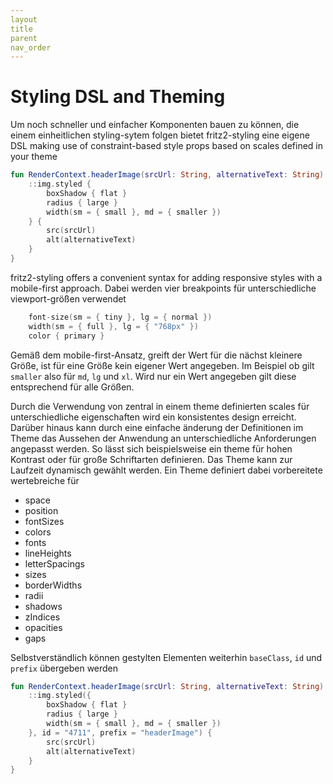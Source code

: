```yaml
---
layout
title
parent
nav_order
---
```

# Styling DSL and Theming

Um noch schneller und einfacher Komponenten bauen zu können, die einem einheitlichen styling-sytem folgen bietet fritz2-styling eine eigene DSL making use of constraint-based style props based on scales defined in your theme

```kotlin
fun RenderContext.headerImage(srcUrl: String, alternativeText: String) {
    ::img.styled {
        boxShadow { flat }
        radius { large }
        width(sm = { small }, md = { smaller })
    } {
        src(srcUrl)
        alt(alternativeText)
    }
}
```

fritz2-styling offers a convenient syntax for adding responsive styles with a mobile-first approach. Dabei werden vier breakpoints für unterschiedliche viewport-größen verwendet
 
```kotlin
    font-size(sm = { tiny }, lg = { normal })
    width(sm = { full }, lg = { "768px" })
    color { primary }
```
 
 Gemäß dem mobile-first-Ansatz, greift der Wert für die nächst kleinere Größe, ist für eine Größe kein eigener Wert angegeben. Im Beispiel ob gilt `smaller` also für `md`, `lg` und `xl`. Wird nur ein Wert angegeben gilt diese entsprechend für alle Größen. 

Durch die Verwendung von zentral in einem theme definierten scales für unterschiedliche eigenschaften wird ein konsistentes design erreicht. Darüber hinaus kann durch eine einfache änderung der Definitionen im Theme das Aussehen der Anwendung an unterschiedliche Anforderungen angepasst werden. So lässt sich beispielsweise ein theme für hohen Kontrast oder für große Schriftarten definieren. Das Theme kann zur Laufzeit dynamisch gewählt werden. Ein Theme definiert dabei vorbereitete wertebreiche für

* space
* position
* fontSizes
* colors
* fonts
* lineHeights
* letterSpacings
* sizes
* borderWidths
* radii
* shadows
* zIndices
* opacities
* gaps
    
Selbstverständlich können gestylten Elementen weiterhin `baseClass`, `id` und `prefix` übergeben werden

```kotlin
fun RenderContext.headerImage(srcUrl: String, alternativeText: String) {
    ::img.styled({
        boxShadow { flat }
        radius { large }
        width(sm = { small }, md = { smaller })
    }, id = "4711", prefix = "headerImage") {
        src(srcUrl)
        alt(alternativeText)
    }
}
```

